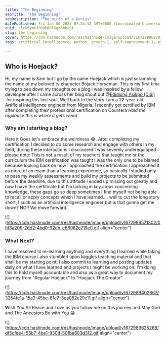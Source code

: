 ```yaml
---
title: "The Beginning"
seoTitle: "The Beginning"
seoDescription: "The birth of a Genius"
datePublished: Fri Jan 06 2023 07:24:12 GMT+0000 (Coordinated Universal Time)
cuid: clck6ynkf000h08l6gt6bba9t
slug: the-beginning
cover: https://cdn.hashnode.com/res/hashnode/image/upload/v1672989687014/dc85acd1-2db7-4535-84fd-5fb2fa3c037d.jpeg
tags: artificial-intelligence, python, growth-1, self-improvement-1, python-beginner

---
```


## Who is Hoejack?

Hi, my name is Sam but I go by the name Hoejack which is just scrambling the name of my beloved tv character Bojack Horseman. This is my first time trying to pen down my thoughts on a blog I was inspired by a fellow developer after I came across her blog shout out @[Edidiong Asikpo (Didi)](@didicodes)  for inspiring this lost soul, Well back to the story I am a 22-year-old Artificial intelligence engineer from Nigeria, I recently got certified by IBM after completing their professional certification on Coursera *Hold the applause this is where it gets weird.*

### Why am I starting a blog?

Here it Goes let's embrace the weirdness 😂. After completing my certification I decided to do some research and engage with others in my field, during these interactions I discovered I was severely underequipped .. please note: This is not a result of my teachers that taught me or the curriculum the IBM certification was taught I was the only one to be blamed because looking back on how I approached the certification I approached it as more of an exam than a learning experience, so basically I studied only to pass my weekly assessments and build my projects to be submitted before the deadline, due to this attitude I ended up missing out greatly and now I have the certificate but I'm lacking in key areas concerning knowledge, these gaps go so deep sometimes I find myself not being able to recall or apply concepts which I have learned.... well to cut the long story short, I suck as an artificial intelligence engineer but is that gonna get me down? NO!! We move forward.

![](https://cdn.hashnode.com/res/hashnode/image/upload/v1672989571302/0fd3a209-2dd2-4bd0-92db-e66962c719e0.gif align="center")

### What Next?

I have resolved to re-learning anything and everything I learned while taking the IBM course I also stumbled upon kaggles teaching material and that shall be my starting point, I also commit to learning and posting updates daily on what I have learned and projects I might be working on. I'm doing this to hold myself accountable and also as a great way to document my journey from "Regular Hoejack" to "Hoejack The Creator"

![](https://cdn.hashnode.com/res/hashnode/image/upload/v1672989402867/3254fe1a-15a3-45be-81e7-3ea082e29c11.gif align="center")

Wish You All Peace and Love as you follow me on this journey and May God and The Ancestors Be with You 😁

![](https://cdn.hashnode.com/res/hashnode/image/upload/v1672989625288/df5cfee4-55b7-4be1-930d-50fba803d312.gif align="center")